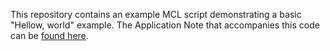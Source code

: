 This repository contains an example MCL script demonstrating a basic "Hellow, world" example. The Application Note that accompanies this code can be [found here](https://resources.basicmicro.com/a-first-mcl-script-for-mcp/).